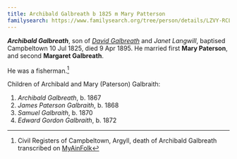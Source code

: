 ```yaml
---
title: Archibald Galbreath b 1825 m Mary Patterson
familysearch: https://www.familysearch.org/tree/person/details/LZVY-RCL
---
```

***Archibald Galbreath***, son of *[David Galbreath](galbreath-david-1797.md)* and *Janet Langwill*, baptised Campbeltown 10 Jul 1825, died 9 Apr 1895. 
He married first **Mary Paterson**, and second **Margaret Galbreath**.

He was a fisherman.[^death]

Children of Archibald and Mary (Paterson) Galbraith:

1. *Archibald Galbreath*, b. 1867
2. *James Paterson Galbraith*, b. 1868
3. *Samuel Galbraith*, b. 1870
4. *Edward Gordon Galbraith*, b. 1872

[^death]: Civil Registers of Campbeltown, Argyll, death of Archibald Galbreath transcribed on [MyAinFolk](https://www.myainfolk.ca/records/6834)
